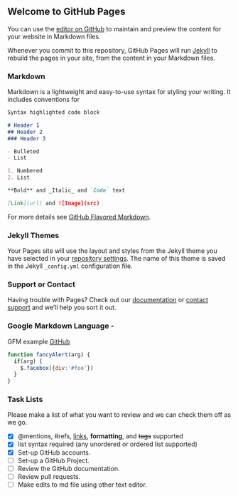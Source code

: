 ﻿## Welcome to GitHub Pages

You can use the [editor on GitHub](https://github.com/ECC-Web-Services/ECC-test-2/edit/master/README.md) to maintain and preview the content for your website in Markdown files.

Whenever you commit to this repository, GitHub Pages will run [Jekyll](https://jekyllrb.com/) to rebuild the pages in your site, from the content in your Markdown files.

### Markdown

Markdown is a lightweight and easy-to-use syntax for styling your writing. It includes conventions for

```markdown
Syntax highlighted code block

# Header 1
## Header 2
### Header 3

- Bulleted
- List

1. Numbered
2. List

**Bold** and _Italic_ and `Code` text

[Link](url) and ![Image](src)
```

For more details see [GitHub Flavored Markdown](https://guides.github.com/features/mastering-markdown/).

### Jekyll Themes

Your Pages site will use the layout and styles from the Jekyll theme you have selected in your [repository settings](https://github.com/ECC-Web-Services/ECC-test-2/settings). The name of this theme is saved in the Jekyll `_config.yml` configuration file.

### Support or Contact

Having trouble with Pages? Check out our [documentation](https://help.github.com/categories/github-pages-basics/) or [contact support](https://github.com/contact) and we’ll help you sort it out.

### Google Markdown Language - 
GFM example 
[GitHub](https://help.github.com/categories/writing-on-github/)
```javascript
function fancyAlert(arg) {
  if(arg) {
    $.facebox({div:'#foo'})
  }
}
```
### Task Lists
Please make a list of what you want to review and we can check them off as we go.
- [x] @mentions, #refs, [links](), **formatting**, and <del>tags</del> supported
- [x] list syntax required (any unordered or ordered list supported)
- [x] Set-up GitHub accounts.
- [ ] Set-up a GitHub Project.
- [ ] Review the GitHub documentation.
- [ ] Review pull requests.
- [ ] Make edits to md file using other text editor.

